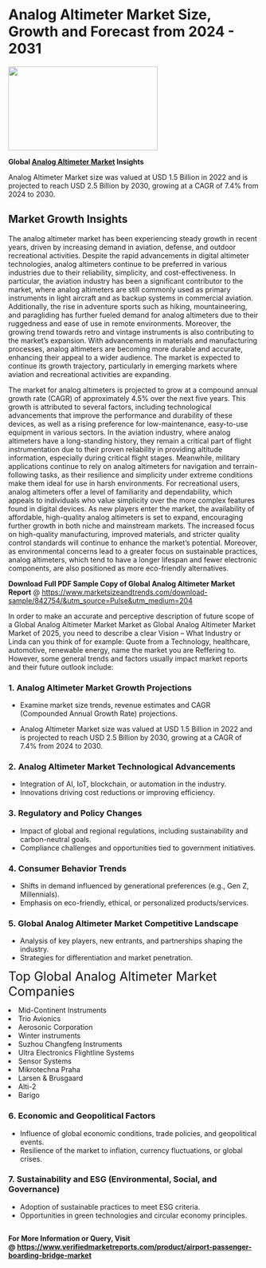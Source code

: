 <H1>Analog Altimeter Market Size, Growth and Forecast from 2024 - 2031</H1><img class="aligncenter size-medium wp-image-584254" src="https://thirdeyenews.in/wp-content/uploads/2024/09/Global-Market-Research-300x168.jpeg" alt="" width="300" height="168" /><p><strong>Global&nbsp;<a href="https://www.marketsizeandtrends.com/download-sample/842754/&amp;utm_source=Pulse&amp;utm_medium=204">Analog Altimeter Market</a> Insights</strong></p><p>Analog Altimeter Market size was valued at USD 1.5 Billion in 2022 and is projected to reach USD 2.5 Billion by 2030, growing at a CAGR of 7.4% from 2024 to 2030.</p><p><h2>Market Growth Insights</h2> <p>The analog altimeter market has been experiencing steady growth in recent years, driven by increasing demand in aviation, defense, and outdoor recreational activities. Despite the rapid advancements in digital altimeter technologies, analog altimeters continue to be preferred in various industries due to their reliability, simplicity, and cost-effectiveness. In particular, the aviation industry has been a significant contributor to the market, where analog altimeters are still commonly used as primary instruments in light aircraft and as backup systems in commercial aviation. Additionally, the rise in adventure sports such as hiking, mountaineering, and paragliding has further fueled demand for analog altimeters due to their ruggedness and ease of use in remote environments. Moreover, the growing trend towards retro and vintage instruments is also contributing to the market’s expansion. With advancements in materials and manufacturing processes, analog altimeters are becoming more durable and accurate, enhancing their appeal to a wider audience. The market is expected to continue its growth trajectory, particularly in emerging markets where aviation and recreational activities are expanding. </p> <p>The market for analog altimeters is projected to grow at a compound annual growth rate (CAGR) of approximately 4.5% over the next five years. This growth is attributed to several factors, including technological advancements that improve the performance and durability of these devices, as well as a rising preference for low-maintenance, easy-to-use equipment in various sectors. In the aviation industry, where analog altimeters have a long-standing history, they remain a critical part of flight instrumentation due to their proven reliability in providing altitude information, especially during critical flight stages. Meanwhile, military applications continue to rely on analog altimeters for navigation and terrain-following tasks, as their resilience and simplicity under extreme conditions make them ideal for use in harsh environments. For recreational users, analog altimeters offer a level of familiarity and dependability, which appeals to individuals who value simplicity over the more complex features found in digital devices. As new players enter the market, the availability of affordable, high-quality analog altimeters is set to expand, encouraging further growth in both niche and mainstream markets. The increased focus on high-quality manufacturing, improved materials, and stricter quality control standards will continue to enhance the market’s potential. Moreover, as environmental concerns lead to a greater focus on sustainable practices, analog altimeters, which tend to have a longer lifespan and fewer electronic components, are also positioned as more eco-friendly alternatives. </p><p><span class=""><strong>Download Full PDF Sample Copy of Global Analog Altimeter Market Report</strong> @ <a href="https://www.marketsizeandtrends.com/download-sample/842754/&amp;utm_source=Pulse&amp;utm_medium=204" target="_blank">https://www.marketsizeandtrends.com/download-sample/842754/&amp;utm_source=Pulse&amp;utm_medium=204</a></span></p><p>In order to make an accurate and perceptive description of future scope of a Global&nbsp;Analog Altimeter Market Market as Global&nbsp;Analog Altimeter Market Market of 2025, you need to describe a clear Vision &ndash; What Industry or Linda can you think of for example: Quote from a Technology, healthcare, automotive, renewable energy, name the market you are Reffering to. However, some general trends and factors usually impact market reports and their future outlook include:</p><h3>1.&nbsp;<strong>Analog Altimeter Market Growth Projections</strong></h3><ul><li>Examine market size trends, revenue estimates and CAGR (Compounded Annual Growth Rate) projections.</li><li><p>Analog Altimeter Market size was valued at USD 1.5 Billion in 2022 and is projected to reach USD 2.5 Billion by 2030, growing at a CAGR of 7.4% from 2024 to 2030.</p></li></ul><h3>2.&nbsp;<strong>Analog Altimeter Market Technological Advancements</strong></h3><ul><li>Integration of AI, IoT, blockchain, or automation in the industry.</li><li>Innovations driving cost reductions or improving efficiency.</li></ul><h3>3.&nbsp;<strong>Regulatory and Policy Changes</strong></h3><ul><li>Impact of global and regional regulations, including sustainability and carbon-neutral goals.</li><li>Compliance challenges and opportunities tied to government initiatives.</li></ul><h3>4.&nbsp;<strong>Consumer Behavior Trends</strong></h3><ul><li>Shifts in demand influenced by generational preferences (e.g., Gen Z, Millennials).</li><li>Emphasis on eco-friendly, ethical, or personalized products/services.</li></ul><h3>5.&nbsp;<strong>Global Analog Altimeter Market Competitive Landscape</strong></h3><ul><li>Analysis of key players, new entrants, and partnerships shaping the industry.</li><li>Strategies for differentiation and market penetration.</li></ul><p data-pm-slice="1 1 []"><span style="color: inherit; font-family: inherit; font-size: 25px;">Top Global Analog Altimeter Market Companies</span></p><div class="" data-test-id=""><p><li>Mid-Continent Instruments</li><li> Trio Avionics</li><li> Aerosonic Corporation</li><li> Winter instruments</li><li> Suzhou Changfeng Instruments</li><li> Ultra Electronics Flightline Systems</li><li> Sensor Systems</li><li> Mikrotechna Praha</li><li> Larsen & Brusgaard</li><li> Alti-2</li><li> Barigo</li></p></div><h3>6.&nbsp;<strong>Economic and Geopolitical Factors</strong></h3><ul><li>Influence of global economic conditions, trade policies, and geopolitical events.</li><li>Resilience of the market to inflation, currency fluctuations, or global crises.</li></ul><h3>7.&nbsp;<strong>Sustainability and ESG (Environmental, Social, and Governance)</strong></h3><ul><li>Adoption of sustainable practices to meet ESG criteria.</li><li>Opportunities in green technologies and circular economy principles.</li></ul><h2><strong style="font-size: 14px;">For More Information or Query, Visit @&nbsp;</strong><a style="background-color: #ffffff; font-size: 14px;" href="https://www.marketsizeandtrends.com/report/analog-altimeter-market/" target="_blank">https://www.verifiedmarketreports.com/product/airport-passenger-boarding-bridge-market</a></h2>
